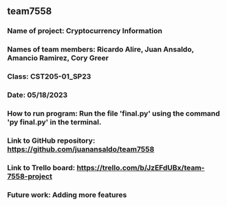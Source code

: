 ## team7558
### Name of project: Cryptocurrency Information
### Names of team members: Ricardo Alire, Juan Ansaldo, Amancio Ramirez, Cory Greer
### Class: CST205-01_SP23
### Date: 05/18/2023
### How to run program: Run the file 'final.py' using the command 'py final.py' in the terminal.
### Link to GitHub repository: https://github.com/juanansaldo/team7558
### Link to Trello board: https://trello.com/b/JzEFdUBx/team-7558-project
### Future work: Adding more features
